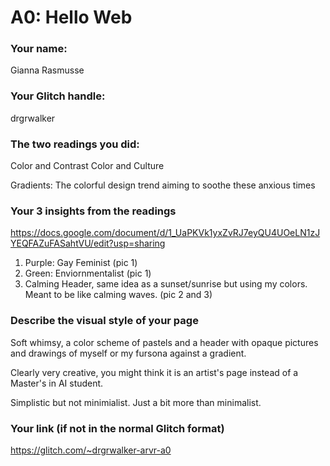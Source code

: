 # A0: Hello Web
### Your name:

Gianna Rasmusse 
 
### Your Glitch handle:

drgrwalker
 
### The two readings you did:

Color and Contrast Color and Culture
 
Gradients: The colorful design trend aiming to soothe these anxious times

### Your 3 insights from the readings 

https://docs.google.com/document/d/1_UaPKVk1yxZvRJ7eyQU4UOeLN1zJYEQFAZuFASahtVU/edit?usp=sharing

1. Purple: Gay Feminist (pic 1)
2. Green: Enviornmentalist (pic 1)
3. Calming Header, same idea as a sunset/sunrise but using my colors. Meant to be like calming waves. (pic 2 and 3)
 
### Describe the visual style of your page
 
Soft whimsy, a color scheme of pastels and a header with opaque pictures and drawings of myself or my fursona against a gradient. 

Clearly very creative, you might think it is an artist's page instead of a Master's in AI student. 

Simplistic but not minimialist. Just a bit more than minimalist. 
 
### Your link (if not in the normal Glitch format)
 
https://glitch.com/~drgrwalker-arvr-a0
